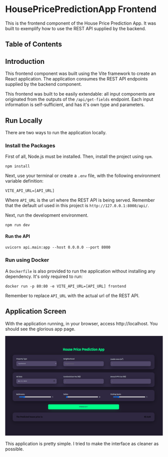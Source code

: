 # HousePricePredictionApp Frontend

This is the frontend component of the House Price Prediction App. It was built to exemplify how to use the REST API supplied by the backend.

## Table of Contents

## Introduction

This frontend component was built using the Vite framework to create an React application. The application consumes the REST API endpoints supplied by the backend component.

This frontend was built to be easily extendable: all input components are originated from the outputs of the `/api/get-fields` endpoint. Each input information is self-sufficient, and has it's own type and parameters.

## Run Locally

There are two ways to run the application locally.

### Install the Packages

First of all, Node.js must be installed. Then, install the project using `npm`.

```
npm install
```

Next, use your terminal or create a `.env` file, with the following environment variable definition:

```
VITE_API_URL=[API_URL]
```

Where `API_URL` is the url where the REST API is being served. Remember that the default url used in this project is `http://127.0.0.1:8000/api/`.

Next, run the development environment.

```
npm run dev
```

#### Run the API

```
uvicorn api.main:app --host 0.0.0.0 --port 8000
```

### Run using Docker

A `Dockerfile` is also provided to run the application without installing any dependency. It's only required to run:

```
docker run -p 80:80 -e VITE_API_URL=[API_URL] frontend
```

Remember to replace `API_URL` with the actual url of the REST API.

## Application Screen

With the application running, in your browser, access http://localhost. You should see the glorious app page.

![House Price Prediction App Page][app-screen]


This application is pretty simple. I tried to make the interface as cleaner as possible.

<!-- Link Definitions -->

[app-screen]: https://raw.githubusercontent.com/TheCamilovisk/HousePricePredictionApp/main/imgs/app-screen.png